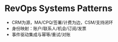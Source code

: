 # RevOps Systems Patterns

- CRM为源，MA/CPQ/签署/计费为边，CSM/支持闭环
- 身份映射：账户/联系人/机会/订阅/发票
- 事件驱动集成与幂等/重试/对账

